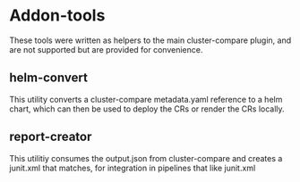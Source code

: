 # Addon-tools

These tools were written as helpers to the main cluster-compare plugin, and are
not supported but are provided for convenience.

## helm-convert

This utility converts a cluster-compare metadata.yaml reference to a helm
chart, which can then be used to deploy the CRs or render the CRs locally.

## report-creator

This utilitiy consumes the output.json from cluster-compare and creates a
junit.xml that matches, for integration in pipelines that like junit.xml
